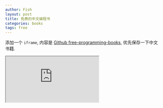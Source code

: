 ```yaml
---
author: Fish
layout: post
title: 免费的中文编程书
categories: books
tags: free
---
```


添加一个 <code>iframe</code>, 内容是 [Github free-programming-books](https://github.com/EbookFoundation/free-programming-books), 优先保存一下中文书籍.

<iframe src="https://github.com/EbookFoundation/free-programming-books/blob/master/free-programming-books-zh.md"></iframe>
